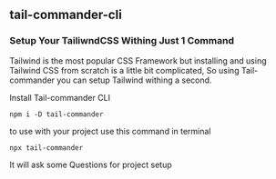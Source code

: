 ## tail-commander-cli

### Setup Your TailiwndCSS Withing Just 1 Command
Tailwind is the most popular   CSS Framework but installing and using Tailwind CSS from scratch is a little bit complicated, So using Tail-commander you can setup Tailwind withing a  second. 

Install Tail-commander CLI 
```
npm i -D tail-commander
```

to use with your project use this command in terminal
```
npx tail-commander
```
It will ask some Questions for project setup

